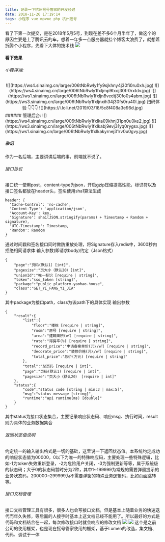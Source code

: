 ```yaml
---
title: 记录一下杭州摇号管家的开发经过
date: 2018-11-26 17:19:14
tags: 小程序 vue mpvue php 杭州摇号
---
```

看了下第一次提交，是在2018年5月5号，到现在差不多6个月半年了，做这个的原因主要是上了腾讯云的车，想着一年多一点服务器就挂个博客太浪费了，就想着折腾个小程序，先看下大体的技术线
![](https://ws3.sinaimg.cn/large/006tNbRwly1fy9shdba01j31970u0n7r.jpg)
<!--more-->
#### 看下效果
###### 小程序端:
<center>![](https://ws4.sinaimg.cn/large/006tNbRwly1fy9sjkhny4j30fi0ru0xh.jpg)
![](https://ws4.sinaimg.cn/large/006tNbRwly1fxljmp9txoj30fr0rxtdv.jpg)
![](https://ws1.sinaimg.cn/large/006tNbRwly1fxljn8vedtj30fo0s4abm.jpg)
![](https://ws3.sinaimg.cn/large/006tNbRwly1fxljnxih34j30fs0ru40l.jpg)
扫码体验
👇👇👇
![](https://i.loli.net/2019/03/18/5c8f408a3e96d.jpg)</center>
###### 管理后台:
![](https://ws4.sinaimg.cn/large/006tNbRwly1fxlka09khnj31pn0u0ke2.jpg)
![](https://ws3.sinaimg.cn/large/006tNbRwly1fxlkabj9evj31yq0rygsx.jpg)
![](https://ws1.sinaimg.cn/large/006tNbRwly1fxlkakyrnej31rv0u0gvy.jpg)

##### 杂记
作为一名后端，主要讲讲后端的事，前端就不说了。
###### 接口协议
接口统一使用post，content-type为json，开启gzip压缩提高性能，标识符以及接口签名都放在header头，签名使用sha1算法生成
```
header: {
  'Cache-Control': 'no-cache',
  'Content-Type': 'application/json',
  'Account-Key': key,
  'Signature': sha1(JSON.stringify(params) + Timestamp + Random + signature),
  'UTC-Timestamp': Timestamp,
  'Random': Random
}
```
通过时间戳和签名接口同时做防重放处理，将Signature存入redis中，3600秒内拒绝相同请求体
输入参数(即请求body)约定（Json格式）
```
{
    "page":"页码(默认1) [int]",
    "pagesize":"页大小（默认20）[int]",
    "unionId":"唯一标识 [require | string]",
    "token":"sso_token [string]",
    "package":"public_platform.yaohao.house",
    "class":"GET_YI_FANG_YI_JIA"
}
```
其中package为接口path，class为该path下的具体实现
输出参数
```
{
    "result":{
        "list":{
            "floor":"楼栋 [require | string]",
            "room":"房号 [require | string]",
            "area":"建筑面积(㎡) [require | string]",
            "rate":"得房率(%) [require | string]",
            "record_price":"申请备案单价(元\/㎡) [require | string]",
            "decorate_price":"装修价格(元\/㎡) [require | string]",
            "total_price":"总价(万元) [require | string]"
        },
        "total":"总页码 [require | int]",
        "page":"页码(默认1) [require | int]",
        "pagesize":"页大小（默认20） [require | int]"
    },
    "status":{
        "code":"status code [string | min:3 | max:5]",
        "msg":"status message [string]",
        "runtime":"api runtime(ms) [double]"
    }
}
```
其中status为接口状态集合，主要记录响应状态码、响应msg、执行时间，result则为具体的业务数据集合
###### 返回状态值说明
约定统一的输入输出格式是一切的基础，这里说一下返回状态值。本系统约定成功的响应状态值为00000，0以下为唯一的特殊响应码，主要处理一些特殊逻辑，比如-1为token失效重新登录，-2为危险用户关闭，-3为强制更新等等，属于系统级的状态码；大于0的状态码暂时分为2种，其中1~199999为常规的需要弹窗提示的业务状态码，200000~299999为不需要弹窗的特殊业务逻辑码，比如页面跳转等。

###### 接口文档管理
接口文档管理工具有很多，很多人也会写接口文档，但是基本上随着业务的快速迭代而年久失修，等后面的人接手时基本上这文档已经不能用了。所以最好的方式是代码和文档结合在一起，每次修改接口时就会响应的修改文档
![](https://i.loli.net/2019/03/18/5c8f5209d835c.jpg)
![](https://i.loli.net/2019/03/18/5c8f522ad188a.jpg)
这个是之前公司的使用框架，也是现在摇号管家使用的框架，基于Lumen的改造，集文档、代码、调试于一体



